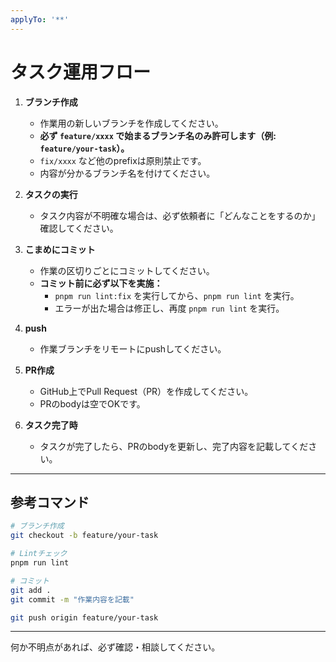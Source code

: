 ```yaml
---
applyTo: '**'
---
```


# タスク運用フロー

1. **ブランチ作成**
    - 作業用の新しいブランチを作成してください。
    - **必ず `feature/xxxx` で始まるブランチ名のみ許可します（例: `feature/your-task`）。**
    - `fix/xxxx` など他のprefixは原則禁止です。
    - 内容が分かるブランチ名を付けてください。

2. **タスクの実行**
    - タスク内容が不明確な場合は、必ず依頼者に「どんなことをするのか」確認してください。

3. **こまめにコミット**
    - 作業の区切りごとにコミットしてください。
    - **コミット前に必ず以下を実施：**
        - `pnpm run lint:fix` を実行してから、`pnpm run lint` を実行。
        - エラーが出た場合は修正し、再度 `pnpm run lint` を実行。

4. **push**
    - 作業ブランチをリモートにpushしてください。

5. **PR作成**
    - GitHub上でPull Request（PR）を作成してください。
    - PRのbodyは空でOKです。

6. **タスク完了時**
    - タスクが完了したら、PRのbodyを更新し、完了内容を記載してください。

---

## 参考コマンド

```sh
# ブランチ作成
git checkout -b feature/your-task

# Lintチェック
pnpm run lint

# コミット
git add .
git commit -m "作業内容を記載"

git push origin feature/your-task
```

---

何か不明点があれば、必ず確認・相談してください。
